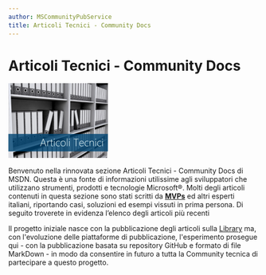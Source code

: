 ```yaml
---
author: MSCommunityPubService
title: Articoli Tecnici - Community Docs
---
```





# Articoli Tecnici - Community Docs

![](./img/minitel.png)

Benvenuto nella rinnovata sezione Articoli Tecnici - Community Docs di MSDN.
Questa è una fonte di informazioni utilissime agli sviluppatori che utilizzano strumenti, prodotti e tecnologie Microsoft®.
Molti degli articoli contenuti in questa sezione sono stati scritti da [**MVPs**](https://mvp.microsoft.com/) ed altri esperti italiani, riportando casi, soluzioni ed esempi vissuti in prima persona.
Di seguito troverete in evidenza l’elenco degli articoli più recenti

Il progetto iniziale nasce con la pubblicazione degli articoli sulla [Library](https://msdn.microsoft.com/it-it/library/techartmsdn) ma, con l'evoluzione delle piattaforme di pubblicazione, l'esperimento prosegue qui - con la pubblicazione basata su repository GitHub e formato di file MarkDown - in modo da consentire in futuro a tutta la Community tecnica di partecipare a questo progetto.

